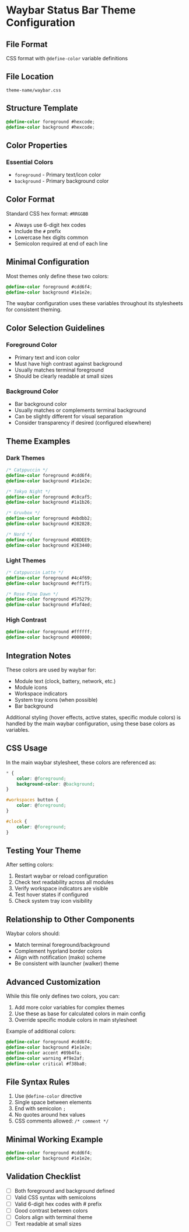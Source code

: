 # Waybar Status Bar Theme Configuration

## File Format
CSS format with `@define-color` variable definitions

## File Location
`theme-name/waybar.css`

## Structure Template
```css
@define-color foreground #hexcode;
@define-color background #hexcode;
```

## Color Properties

### Essential Colors
- `foreground` - Primary text/icon color
- `background` - Primary background color

## Color Format
Standard CSS hex format: `#RRGGBB`
- Always use 6-digit hex codes
- Include the `#` prefix
- Lowercase hex digits common
- Semicolon required at end of each line

## Minimal Configuration

Most themes only define these two colors:
```css
@define-color foreground #cdd6f4;
@define-color background #1e1e2e;
```

The waybar configuration uses these variables throughout its stylesheets for consistent theming.

## Color Selection Guidelines

### Foreground Color
- Primary text and icon color
- Must have high contrast against background
- Usually matches terminal foreground
- Should be clearly readable at small sizes

### Background Color
- Bar background color
- Usually matches or complements terminal background
- Can be slightly different for visual separation
- Consider transparency if desired (configured elsewhere)

## Theme Examples

### Dark Themes
```css
/* Catppuccin */
@define-color foreground #cdd6f4;
@define-color background #1e1e2e;

/* Tokyo Night */
@define-color foreground #c0caf5;
@define-color background #1a1b26;

/* Gruvbox */
@define-color foreground #ebdbb2;
@define-color background #282828;

/* Nord */
@define-color foreground #D8DEE9;
@define-color background #2E3440;
```

### Light Themes
```css
/* Catppuccin Latte */
@define-color foreground #4c4f69;
@define-color background #eff1f5;

/* Rose Pine Dawn */
@define-color foreground #575279;
@define-color background #faf4ed;
```

### High Contrast
```css
@define-color foreground #ffffff;
@define-color background #000000;
```

## Integration Notes

These colors are used by waybar for:
- Module text (clock, battery, network, etc.)
- Module icons
- Workspace indicators
- System tray icons (when possible)
- Bar background

Additional styling (hover effects, active states, specific module colors) is handled by the main waybar configuration, using these base colors as variables.

## CSS Usage

In the main waybar stylesheet, these colors are referenced as:
```css
* {
    color: @foreground;
    background-color: @background;
}

#workspaces button {
    color: @foreground;
}

#clock {
    color: @foreground;
}
```

## Testing Your Theme

After setting colors:
1. Restart waybar or reload configuration
2. Check text readability across all modules
3. Verify workspace indicators are visible
4. Test hover states if configured
5. Check system tray icon visibility

## Relationship to Other Components

Waybar colors should:
- Match terminal foreground/background
- Complement hyprland border colors
- Align with notification (mako) scheme
- Be consistent with launcher (walker) theme

## Advanced Customization

While this file only defines two colors, you can:
1. Add more color variables for complex themes
2. Use these as base for calculated colors in main config
3. Override specific module colors in main stylesheet

Example of additional colors:
```css
@define-color foreground #cdd6f4;
@define-color background #1e1e2e;
@define-color accent #89b4fa;
@define-color warning #f9e2af;
@define-color critical #f38ba8;
```

## File Syntax Rules

1. Use `@define-color` directive
2. Single space between elements
3. End with semicolon `;`
4. No quotes around hex values
5. CSS comments allowed: `/* comment */`

## Minimal Working Example
```css
@define-color foreground #cdd6f4;
@define-color background #1e1e2e;
```

## Validation Checklist
- [ ] Both foreground and background defined
- [ ] Valid CSS syntax with semicolons
- [ ] Valid 6-digit hex codes with # prefix
- [ ] Good contrast between colors
- [ ] Colors align with terminal theme
- [ ] Text readable at small sizes
